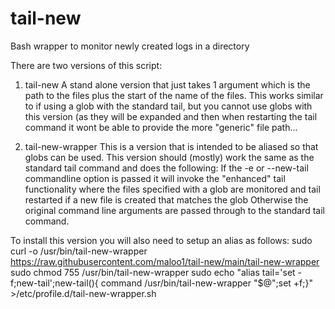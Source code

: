 # tail-new
Bash wrapper to monitor newly created logs in a directory

There are two versions of this script: 
1) tail-new
A stand alone version that just takes 1 argument which is the path to the files plus the start of the name of the files. This works similar to if using a glob with the standard tail, but you cannot use globs with this version (as they will be expanded and then when restarting the tail command it wont be able to provide the more "generic" file path... 

2) tail-new-wrapper
This is a version that is intended to be aliased so that globs can be used.
This version should (mostly) work the same as the standard tail command and does the following:
  If the -e or --new-tail commandline option is passed it will invoke the "enhanced" tail functionality where the files specified with a glob are monitored and tail restarted if a new file is created that matches the glob
  Otherwise the original command line arguments are passed through to the standard tail command.
  
To install this version you will also need to setup an alias as follows:
sudo curl -o /usr/bin/tail-new-wrapper https://raw.githubusercontent.com/maloo1/tail-new/main/tail-new-wrapper
sudo chmod 755 /usr/bin/tail-new-wrapper
sudo echo "alias tail='set -f;new-tail';new-tail(){ command /usr/bin/tail-new-wrapper \"$@\";set +f;}" >/etc/profile.d/tail-new-wrapper.sh
